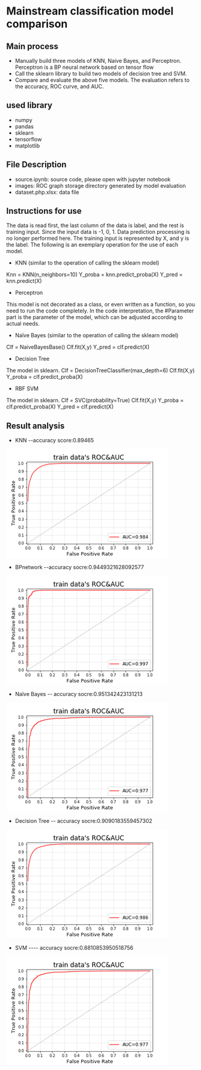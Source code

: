 # Mainstream classification model comparison

## Main process
* Manually build three models of KNN, Naive Bayes, and Perceptron. Perceptron is a BP neural network based on tensor flow
* Call the sklearn library to build two models of decision tree and SVM.
* Compare and evaluate the above five models. The evaluation refers to the accuracy, ROC curve, and AUC.

## used library
* numpy
* pandas
* sklearn
* tensorflow
* matplotlib

## File Description
* source.ipynb: source code, please open with jupyter notebook
* images: ROC graph storage directory generated by model evaluation
* dataset.php.xlsx: data file

## Instructions for use
The data is read first, the last column of the data is label, and the rest is training input. Since the input data is -1, 0, 1. Data prediction processing is no longer performed here. The training input is represented by X, and y is the label. The following is an exemplary operation for the use of each model.

* KNN (similar to the operation of calling the sklearn model)

Knn = KNN(n_neighbors=10)
Y_proba = knn.predict_proba(X)
Y_pred = knn.predict(X)

* Perceptron

This model is not decorated as a class, or even written as a function, so you need to run the code completely. In the code interpretation, the #Parameter part is the parameter of the model, which can be adjusted according to actual needs.

* Naïve Bayes (similar to the operation of calling the sklearn model)

Clf = NaiveBayesBase()
Clf.fit(X,y)
Y_pred = clf.predict(X)

* Decision Tree

The model in sklearn.
Clf = DecisionTreeClassifier(max_depth=6)
Clf.fit(X,y)
Y_proba = clf.predict_proba(X)

* RBF SVM

The model in sklearn.
Clf = SVC(probability=True)
Clf.fit(X,y)
Y_proba = clf.predict_proba(X)
Y_pred = clf.predict(X)


## Result analysis
* KNN --accuracy score:0.89465

![](https://github.com/Aplicity/test/blob/master/images/KNN_ROC_curve%26AUC.png)

* BPnetwork --accuracy socre:0.9449321628092577

![](https://github.com/Aplicity/test/blob/master/images/Perceptron_ROC_curve%26AUC.png)

* Naïve Bayes -- accuracy socre:0.951342423131213

![](https://github.com/Aplicity/test/blob/master/images/Naive_Bayes_ROC_curve%26AUC.png)

* Decision Tree -- accuracy socre:0.9090183559457302

![](https://github.com/Aplicity/test/blob/master/images/Decesion_Tree_ROC_curve%26AUC.png)

* SVM ---- accuracy socre:0.8810853950518756

![](https://github.com/Aplicity/test/blob/master/images/SVM_ROC_curve%26AUC.png)


